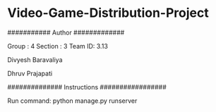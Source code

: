 # Video-Game-Distribution-Project
########### Author ############# 

Group : 4
Section : 3
Team ID: 3.13

Divyesh Baravaliya

Dhruv Prajapati

############## Instructions #################

Run command: python manage.py runserver
